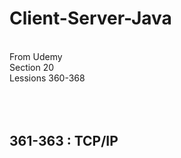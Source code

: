 # Client-Server-Java
<br>
From Udemy
<br>
Section 20
<br>
Lessions 360-368
<br><br><br><br>




<h2> 361-363 : TCP/IP </h2>













